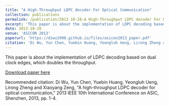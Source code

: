 ```yaml
---
title: "A High-Throughput LDPC decoder For Optical Communication"
collection: publications
permalink: /publication/2013-10-28-A High-Throughput LDPC decoder For Optical Communication
excerpt: 'This paper is about the implementation of LDPC decoding based on dual clock edges, which doubles the throughput.'
date: 2013-10-28
venue: 'ASICON 2013'
paperurl: 'https://diwu1990.github.io/files/asicon2013_paper.pdf'
citation: 'Di Wu, Yun Chen, Yuebin Huang, Yeongluh Ueng, Lirong Zheng and Xiaoyang Zeng, "A high-throughput LDPC decoder for optical communication," 2013 IEEE 10th International Conference on ASIC, Shenzhen, 2013, pp. 1-4.'
---
```

This paper is about the implementation of LDPC decoding based on dual clock edges, which doubles the throughput.

[Download paper here](https://diwu1990.github.io/files/asicon2013_paper.pdf)

Recommended citation: Di Wu, Yun Chen, Yuebin Huang, Yeongluh Ueng, Lirong Zheng and Xiaoyang Zeng, "A high-throughput LDPC decoder for optical communication," 2013 IEEE 10th International Conference on ASIC, Shenzhen, 2013, pp. 1-4.